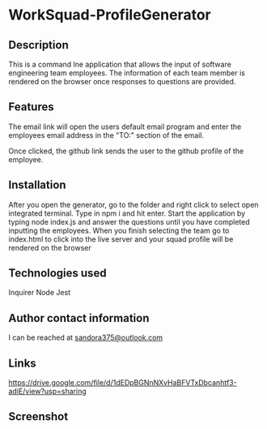 # WorkSquad-ProfileGenerator

## Description
This is a command lne application that allows the input of software engineering team employees. The information of each team member is rendered on the browser once responses to questions are provided.


## Features
The email link will open the users default email program and enter the employees email address in the "TO:" section of the email.

Once clicked, the github link sends the user to the github profile of the employee.


## Installation
After you open the generator, go to the folder and right click to select open integrated terminal. Type in npm i and hit enter. Start the application by typing node index.js and answer the questions until you have completed inputting the employees. When you finish selecting the team go to index.html to click into the live server and your squad profile will be rendered on the browser

## Technologies used
Inquirer
Node
Jest

## Author contact information
I can be reached at sandora375@outlook.com

## Links
https://drive.google.com/file/d/1dEDpBGNnNXvHaBFVTxDbcanhtf3-adiE/view?usp=sharing 

## Screenshot